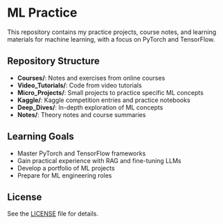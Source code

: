 # ML Practice 

This repository contains my practice projects, course notes, and learning materials for machine learning, with a focus on PyTorch and TensorFlow.

## Repository Structure

- **Courses/**: Notes and exercises from online courses
- **Video_Tutorials/**: Code from video tutorials
- **Micro_Projects/**: Small projects to practice specific ML concepts
- **Kaggle/**: Kaggle competition entries and practice notebooks
- **Deep_Dives/**: In-depth exploration of ML concepts
- **Notes/**: Theory notes and course summaries

## Learning Goals

- Master PyTorch and TensorFlow frameworks
- Gain practical experience with RAG and fine-tuning LLMs
- Develop a portfolio of ML projects
- Prepare for ML engineering roles

## License

See the [LICENSE](LICENSE) file for details.
